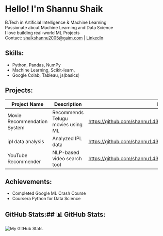 # Hello! I'm Shannu Shaik

 B.Tech in Artificial Intelligence & Machine Learning  
 Passionate about Machine Learning and Data Science  
 I love building real-world ML Projects  
 Contact: shaikshannu2005@gaim.com | [LinkedIn](https://www.linkedin.com/in/shannu-shaik-9a0405324?utm_source=share&utm_campaign=share_via&utm_content=profile&utm_medium=android_app)

##  Skills:
- Python, Pandas, NumPy
- Machine Learning, Scikit-learn, 
- Google Colab, Tableau, js(basics)

##  Projects:

| Project Name                    | Description                             | Link                                                         |
|---------------------------------|----------------------------------------  |--------------------------------------------------------------|
|  Movie Recommendation System | Recommends Telugu movies using ML      | https://github.com/shannu1438/movie_recommentation_system    |
|  ipl data analysis           | Analyzed IPL data                      | https://github.com/shannu1438/ipl-data-analysis              | 
|  YouTube Recommender         | NLP-based video search tool            | https://github.com/shannu1438/video_recommendation_system    |

##  Achievements:
-  Completed Google ML Crash Course
-  Coursera Python for Data Science

##  GitHub Stats:## 📊 GitHub Stats:
![My GitHub Stats](https://github-readme-stats.vercel.app/api?username=shannu1438&show_icons=true&theme=default)
